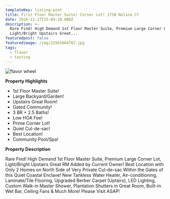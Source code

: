 ```yaml
---
templateKey: listing-post
title: First Floor Master Suite! Corner Lot! 1750 Nolina Ct
date: 2016-12-17T15:04:10.000Z
description: >-
  Rare Find! High Demand 1st Floor Master Suite, Premium Large Corner Lot,
  Light/Bright Upstairs Great...
featuredpost: false
featuredimage: /img/21561664767.jpg
tags:
  - flavor
  - tasting
---
```

![flavor wheel](/img/21561664767.jpg)

**Property Highlights**

* 1st Floor Master Suite!
* Large Backyard/Garden!
* Upstairs Great Room!
* Gated Community!
* 3 BR + 2.5 Baths!
* Low HOA Fee!
* Prime Corner Lot!
* Quiet Cul-de-sac!
* Best Location!
* Community Pool/Spa!

**Property Description**

Rare Find! High Demand 1st Floor Master Suite, Premium Large Corner Lot, Light/Bright Upstairs Great RM Added by Current Owner! Best Location with Only 2 Homes on North Side of Very Private Cul-de-sac Within the Gates of this Quiet Coastal Enclave! New Tankless Water Heater, Air-conditioning, Laminate/Tile Flooring, Upgraded Berber Carpet (Uptairs), LED Lighting, Custom Walk-in Master Shower, Plantation Shutters in Great Room, Built-in Wet Bar, Ceiling Fans & Much More! Please Visit ASAP!
